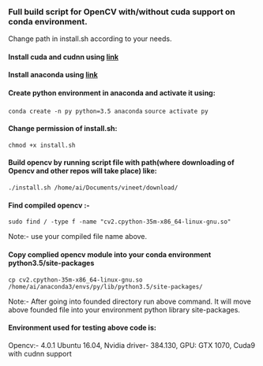 ### Full build script for OpenCV with/without cuda support on conda environment.

Change path in install.sh according to your needs.

#### Install cuda and cudnn using [link](https://stackoverflow.com/a/47503155/6761181)

#### Install anaconda using [link](https://www.digitalocean.com/community/tutorials/how-to-install-the-anaconda-python-distribution-on-ubuntu-16-04)

#### Create python environment  in anaconda and activate it using:

`conda create -n py python=3.5 anaconda`
`source activate py`

#### Change permission of install.sh:

`chmod +x install.sh`

#### Build opencv by running script file with path(where downloading of Opencv and other repos will take place) like:

`./install.sh /home/ai/Documents/vineet/download/`

#### Find compiled opencv :-

`sudo find / -type f -name "cv2.cpython-35m-x86_64-linux-gnu.so"`

Note:- use your compiled file name above.

#### Copy complied opencv module into your conda environment python3.5/site-packages

`cp cv2.cpython-35m-x86_64-linux-gnu.so /home/ai/anaconda3/envs/py/lib/python3.5/site-packages/`

Note:- After going into founded directory run above command. It will move above founded file into your environment python library site-packages.
  
#### Environment used for testing above code is:

Opencv:- 4.0.1
Ubuntu 16.04,
Nvidia driver- 384.130,
GPU: GTX 1070,
Cuda9 with cudnn support
